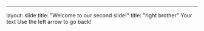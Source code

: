 ---
layout: slide
title: "Welcome to our second slide!"
title: "right brother"
Your text
Use the left arrow to go back!
